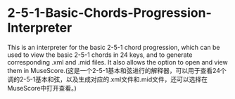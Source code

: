# 2-5-1-Basic-Chords-Progression-Interpreter
 This is an interpreter for the basic 2-5-1 chord progression, which can be used to view the basic 2-5-1 chords in 24 keys, and to generate corresponding .xml and .mid files. It also allows the option to open and view them in MuseScore.(这是一个2-5-1基本和弦进行的解释器，可以用于查看24个调的2-5-1基本和弦，以及生成对应的.xml文件和.mid文件，还可以选择在MuseScore中打开查看。)
